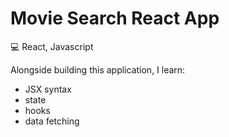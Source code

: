 # Movie Search React App

💻 React, Javascript

Alongside building this application, I learn:

- JSX syntax 
- state
- hooks
- data fetching
